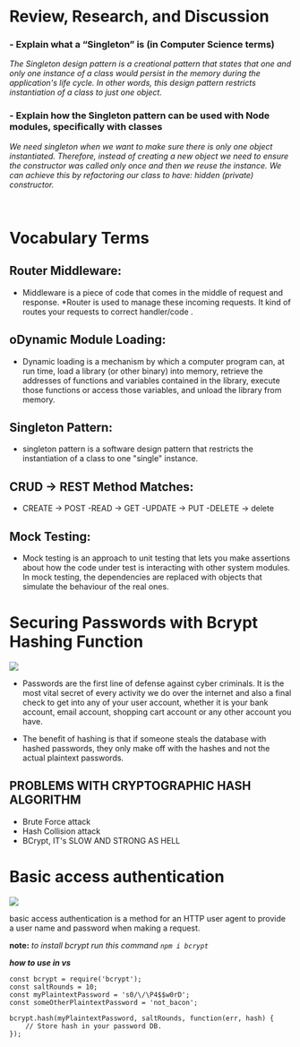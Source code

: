 # Review, Research, and Discussion
### - Explain what a “Singleton” is (in Computer Science terms)
*The Singleton design pattern is a creational pattern that states that one and only one instance of a class would persist in the memory during the application's life cycle. In other words, this design pattern restricts instantiation of a class to just one object.*

### - Explain how the Singleton pattern can be used with Node modules, specifically with classes

*We need singleton when we want to make sure there is only one object instantiated. Therefore, instead of creating a new object we need to ensure the constructor was called only once and then we reuse the instance. We can achieve this by refactoring our class to have: hidden (private) constructor.*


<br>


# Vocabulary Terms
## Router Middleware:

* Middleware is a piece of code that comes in the middle of request and response.
*Router is used to manage these incoming requests. It kind of routes your requests to correct handler/code .

## oDynamic Module Loading:

* Dynamic loading is a mechanism by which a computer program can, at run time, load a library (or other binary) into memory, retrieve the addresses of functions and variables contained in the library, execute those functions or access those variables, and unload the library from memory.

## Singleton Pattern:

* singleton pattern is a software design pattern that restricts the instantiation of a class to one "single" instance.

## CRUD -> REST Method Matches:

- CREATE -> POST
-READ -> GET
-UPDATE -> PUT
-DELETE -> delete

## Mock Testing:

* Mock testing is an approach to unit testing that lets you make assertions about how the code under test is interacting with other system modules. In mock testing, the dependencies are replaced with objects that simulate the behaviour of the real ones. 

# Securing Passwords with Bcrypt Hashing Function

![](https://en.bitcoinwiki.org/upload/en/images/3/32/Bcrypt.png)

- Passwords are the first line of defense against cyber criminals. It is the most vital secret of every activity we do over the internet and also a final check to get into any of your user account, whether it is your bank account, email account, shopping cart account or any other account you have.

- The benefit of hashing is that if someone steals the database with hashed passwords, they only make off with the hashes and not the actual plaintext passwords. 

## PROBLEMS WITH CRYPTOGRAPHIC HASH ALGORITHM

- Brute Force attack
- Hash Collision attack
- BCrypt, IT's SLOW AND STRONG AS HELL

# Basic access authentication

![](https://techmonger.github.io/static/images/41/basic-access-authentication.png)

basic access authentication is a method for an HTTP user agent to provide a user name and password when making a request.

**note:**
*to install bcrypt run this command `npm i bcrypt`*

***how to use in vs***
```
const bcrypt = require('bcrypt');
const saltRounds = 10;
const myPlaintextPassword = 's0/\/\P4$$w0rD';
const someOtherPlaintextPassword = 'not_bacon';

bcrypt.hash(myPlaintextPassword, saltRounds, function(err, hash) {
    // Store hash in your password DB.
});
```